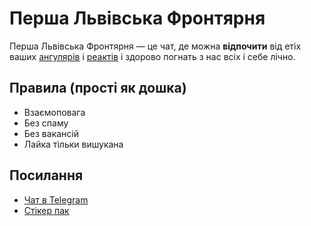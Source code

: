 # Перша Львівська Фронтярня
Перша Львівська Фронтярня — це чат, де можна **відпочити** від етіх ваших [ангулярів](https://angular.io/) і [реактів](https://reactjs.org/) і здорово погнать з нас всіх і себе лічно.


## Правила (прості як дошка)
 - Взаємоповага
 - Без спаму
 - Без вакансій
 - Лайка тільки вишукана


## Посилання
 - [Чат в Telegram](https://t.me/first_lviv_frontend_chat)
 - [Стікер пак](https://t.me/addstickers/frontation)
